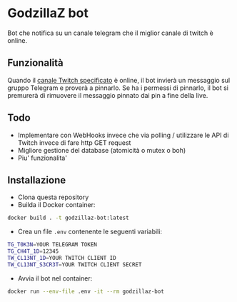 # GodzillaZ bot

Bot che notifica su un canale telegram che il miglior canale di twitch è online.

## Funzionalità

Quando il [canale Twitch specificato](./main.ts) è online, il bot invierà un
messaggio sul gruppo Telegram e proverà a pinnarlo. Se ha i permessi di
pinnarlo, il bot si premurerà di rimuovere il messaggio pinnato dai pin a fine
della live.

## Todo

- Implementare con WebHooks invece che via polling / utilizzare le API di Twitch
  invece di fare http GET request
- Migliore gestione del database (atomicità o mutex o boh)
- Piu' funzionalita'

## Installazione

- Clona questa repository
- Builda il Docker container:

```bash
docker build . -t godzillaz-bot:latest
```

- Crea un file `.env` contenente le seguenti variabili:

```bash
TG_T0K3N=YOUR TELEGRAM TOKEN
TG_CH4T_1D=12345
TW_CL13NT_1D=YOUR TWITCH CLIENT ID
TW_CL13NT_S3CR3T=YOUR TWITCH CLIENT SECRET
```

- Avvia il bot nel container:

```bash
docker run --env-file .env -it --rm godzillaz-bot
```
